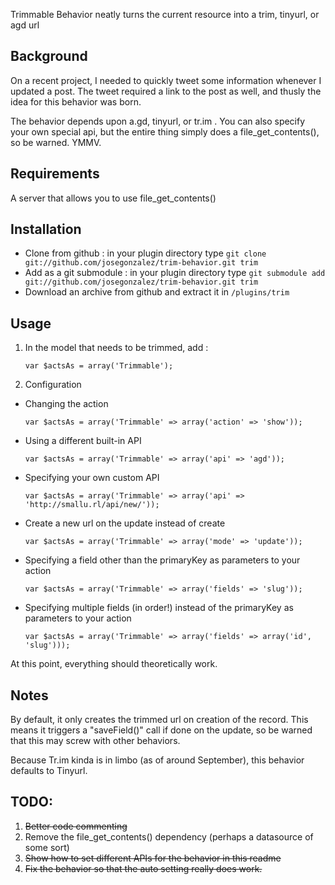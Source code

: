 Trimmable Behavior neatly turns the current resource into a trim, tinyurl, or agd url

## Background
On a recent project, I needed to quickly tweet some information whenever I updated a post. The tweet required a link to the post as well, and thusly the idea for this behavior was born.

The behavior depends upon a.gd, tinyurl, or tr.im . You can also specify your own special api, but the entire thing simply does a file_get_contents(), so be warned. YMMV.

## Requirements
A server that allows you to use file_get_contents()

## Installation
- Clone from github : in your plugin directory type `git clone git://github.com/josegonzalez/trim-behavior.git trim`
- Add as a git submodule : in your plugin directory type `git submodule add git://github.com/josegonzalez/trim-behavior.git trim`
- Download an archive from github and extract it in `/plugins/trim`

## Usage
1. In the model that needs to be trimmed, add :

	`var $actsAs = array('Trimmable');`

2. Configuration
 - Changing the action

	`var $actsAs = array('Trimmable' => array('action' => 'show'));`

 - Using a different built-in API

	`var $actsAs = array('Trimmable' => array('api' => 'agd'));`

 - Specifying your own custom API

	`var $actsAs = array('Trimmable' => array('api' => 'http://smallu.rl/api/new/'));`

 - Create a new url on the update instead of create

	`var $actsAs = array('Trimmable' => array('mode' => 'update'));`

 - Specifying a field other than the primaryKey as parameters to your action

	`var $actsAs = array('Trimmable' => array('fields' => 'slug'));`

 - Specifying multiple fields (in order!) instead of the primaryKey as parameters to your action

	`var $actsAs = array('Trimmable' => array('fields' => array('id', 'slug')));`

At this point, everything should theoretically work.

## Notes
By default, it only creates the trimmed url on creation of the record. This means it triggers a "saveField()" call if done on the update, so be warned that this may screw with other behaviors.

Because Tr.im kinda is in limbo (as of around September), this behavior defaults to Tinyurl.

## TODO:
1. <del>Better code commenting</del>
2. Remove the file_get_contents() dependency (perhaps a datasource of some sort)
3. <del>Show how to set different APIs for the behavior in this readme</del>
4. <del>Fix the behavior so that the auto setting really does work.</del>